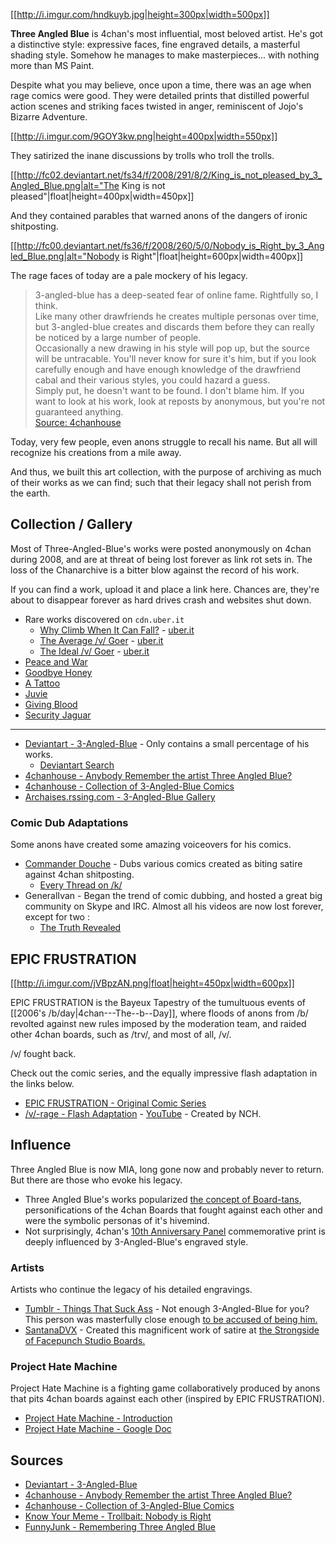 [[http://i.imgur.com/hndkuyb.jpg|height=300px|width=500px]]

**Three Angled Blue** is 4chan's most influential, most beloved artist. He's got a distinctive style: expressive faces, fine engraved details, a masterful shading style. Somehow he manages to make masterpieces... with nothing more than MS Paint.

Despite what you may believe, once upon a time, there was an age when rage comics were good. They were detailed prints that distilled powerful action scenes and striking faces twisted in anger, reminiscent of Jojo's Bizarre Adventure. 

[[http://i.imgur.com/9GOY3kw.png|height=400px|width=550px]]

They satirized the inane discussions by trolls who troll the trolls.

[[http://fc02.deviantart.net/fs34/f/2008/291/8/2/King_is_not_pleased_by_3_Angled_Blue.png|alt="The King is not pleased"|float|height=400px|width=450px]]

And they contained parables that warned anons of the dangers of ironic shitposting.

[[http://fc00.deviantart.net/fs36/f/2008/260/5/0/Nobody_is_Right_by_3_Angled_Blue.png|alt="Nobody is Right"|float|height=600px|width=400px]]

The rage faces of today are a pale mockery of his legacy. 

> 3-angled-blue has a deep-seated fear of online fame. Rightfully so, I think.  
> Like many other drawfriends he creates multiple personas over time, but 3-angled-blue creates and discards them before they can really be noticed by a large number of people.  
> Occasionally a new drawing in his style will pop up, but the source will be untracable. You'll never know for sure it's him, but if you look carefully enough and have enough knowledge of the drawfriend cabal and their various styles, you could hazard a guess.  
> Simply put, he doesn't want to be found. I don't blame him. If you want to look at his work, look at reposts by anonymous, but you're not guaranteed anything.  
> [Source: 4chanhouse](http://dis.4chanhouse.org/gen/res/117.html#122)

Today, very few people, even anons struggle to recall his name. But all will recognize his creations from a mile away. 

And thus, we built this art collection, with the purpose of archiving as much of their works as we can find; such that their legacy shall not perish from the earth.

## Collection / Gallery

Most of Three-Angled-Blue's works were posted anonymously on 4chan during 2008, and are at threat of being lost forever as link rot sets in. The loss of the Chanarchive is a bitter blow against the record of his work.

If you can find a work, upload it and place a link here. Chances are, they're about to disappear forever as hard drives crash and websites shut down.

* Rare works discovered on `cdn.uber.it`
  * [Why Climb When It Can Fall?](http://i.imgur.com/B6swGZp.png) - [uber.it](http://cdn.uber.lt/ng/humour.binaries/1256292104_tower_of_games_by_3_angled_blue.png)
  * [The Average /v/ Goer](http://i.imgur.com/C3kCe9k.png) - [uber.it](http://cdn.uber.lt/ng/humour.binaries/1256292058_average_v_goer_1_by_3_angled_blue.png)
  * [The Ideal /v/ Goer](http://i.imgur.com/xSJwfay.png) - [uber.it](http://cdn.uber.lt/ng/humour.binaries/1256292059_average_v_goer_2_by_3_angled_blue.png)
* [Peace and War](http://3-angled-blue.deviantart.com/art/Peace-and-War-98169621)
* [Goodbye Honey](http://3-angled-blue.deviantart.com/art/Goodbye-Honey-98253343)
* [A Tattoo](http://fc02.deviantart.net/fs36/f/2008/270/0/5/A_Tatoo_by_3_Angled_Blue.png)
* [Juvie](http://i.imgur.com/SRPw4BG.jpg)
* [Giving Blood](http://3-angled-blue.deviantart.com/art/Giving-Blood-99004813)
* [Security Jaguar](http://3-angled-blue.deviantart.com/art/SECURITY-JAGUAR-99907456)

---

* [Deviantart - 3-Angled-Blue](http://3-angled-blue.deviantart.com/gallery/) - Only contains a small percentage of his works.
  * [Deviantart Search](http://www.deviantart.com/browse/all/?order=24&q=by%3A3-angled-blue)
* [4chanhouse - Anybody Remember the artist Three Angled Blue?](http://dis.4chanhouse.org/gen/res/117.html)
* [4chanhouse - Collection of 3-Angled-Blue Comics](http://dis.4chanhouse.org/comic/res/21.html)
* [Archaises.rssing.com - 3-Angled-Blue Gallery](http://archaises.rssing.com/chan-2070190/all_p1.html)

### Comic Dub Adaptations

Some anons have created some amazing voiceovers for his comics.

* [Commander Douche](https://www.youtube.com/user/ObnoxiousDoucheAlt/videos) - Dubs various comics created as biting satire against 4chan shitposting.
  * [Every Thread on /k/](https://www.youtube.com/watch?v=fBa7FdEmb0g&index=10&list=PLA79076D54D257F0A)
* GeneralIvan - Began the trend of comic dubbing, and hosted a great big community on Skype and IRC. Almost all his videos are now lost forever, except for two :
  * [The Truth Revealed](https://www.youtube.com/watch?v=NaIjew_OPjk&index=15&list=PLA79076D54D257F0A)

## EPIC FRUSTRATION

[[http://i.imgur.com/jVBpzAN.png|float|height=450px|width=600px]]

EPIC FRUSTRATION is the Bayeux Tapestry of the tumultuous events of [[2006's /b/day|4chan---The--b--Day]], where floods of anons from /b/ revolted against new rules imposed by the moderation team, and raided other 4chan boards, such as /trv/, and most of all, /v/.

/v/ fought back.

Check out the comic series, and the equally impressive flash adaptation in the links below.

* [EPIC FRUSTRATION - Original Comic Series](https://encyclopediadramatica.se/RAGE#Epic_Frustration_Comic)
* [/v/-rage - Flash Adaptation](http://swfchan.com/9/43253/?V-rage.swf) - [YouTube](http://www.youtube.com/watch?v=YVys7jcCJDs) - Created by NCH.

## Influence

Three Angled Blue is now MIA, long gone now and probably never to return. But there are those who evoke his legacy. 

* Three Angled Blue's works popularized [the concept of Board-tans](http://1d4chan.org/wiki/Board-tans), personifications of the 4chan Boards that fought against each other and were the symbolic personas of it's hivemind.
* Not surprisingly, 4chan's [10th Anniversary Panel](http://www.fybertech.com/4get/13806043354777.png) commemorative print is deeply influenced by 3-Angled-Blue's engraved style. 

### Artists

Artists who continue the legacy of his detailed engravings.

* [Tumblr - Things That Suck Ass](http://thingsthatsuckass.tumblr.com/) - Not enough 3-Angled-Blue for you? This person was masterfully close enough [to be accused of being him.](http://thingsthatsuckass.tumblr.com/post/40369000784/funny-thing-mitsjol-i-recieved-this-a-while-back)
* [SantanaDVX](http://knowyourmeme.com/photos/112479-trollbait-nobody-is-right) - Created this magnificent work of satire at [the Strongside of Facepunch Studio Boards.](http://www.facepunch.com/showthread.php?t=909314)

### Project Hate Machine

Project Hate Machine is a fighting game collaboratively produced by anons that pits 4chan boards against each other (inspired by EPIC FRUSTRATION).

* [Project Hate Machine - Introduction](http://hatemachineproject.blogspot.com/)
* [Project Hate Machine - Google Doc](https://docs.google.com/document/d/1I4rRCwuolxegQRNYqtw8koYV7aczBfYXqaag9nxO514/)

## Sources

* [Deviantart - 3-Angled-Blue](http://3-angled-blue.deviantart.com/gallery/)
* [4chanhouse - Anybody Remember the artist Three Angled Blue?](http://dis.4chanhouse.org/gen/res/117.html)
* [4chanhouse - Collection of 3-Angled-Blue Comics](http://dis.4chanhouse.org/comic/res/21.html)
* [Know Your Meme - Trollbait: Nobody is Right](http://knowyourmeme.com/memes/trollbait-nobody-is-right)
* [FunnyJunk - Remembering Three Angled Blue](http://www.funnyjunk.com/I+lost+my+repel/funny-pictures/5028276/3)